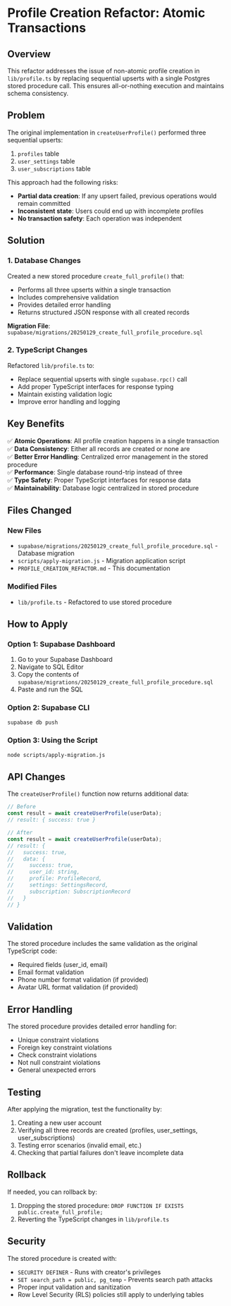 # Profile Creation Refactor: Atomic Transactions

## Overview

This refactor addresses the issue of non-atomic profile creation in `lib/profile.ts` by replacing sequential upserts with a single Postgres stored procedure call. This ensures all-or-nothing execution and maintains schema consistency.

## Problem

The original implementation in `createUserProfile()` performed three sequential upserts:

1. `profiles` table
2. `user_settings` table
3. `user_subscriptions` table

This approach had the following risks:

- **Partial data creation**: If any upsert failed, previous operations would remain committed
- **Inconsistent state**: Users could end up with incomplete profiles
- **No transaction safety**: Each operation was independent

## Solution

### 1. Database Changes

Created a new stored procedure `create_full_profile()` that:

- Performs all three upserts within a single transaction
- Includes comprehensive validation
- Provides detailed error handling
- Returns structured JSON response with all created records

**Migration File**: `supabase/migrations/20250129_create_full_profile_procedure.sql`

### 2. TypeScript Changes

Refactored `lib/profile.ts` to:

- Replace sequential upserts with single `supabase.rpc()` call
- Add proper TypeScript interfaces for response typing
- Maintain existing validation logic
- Improve error handling and logging

## Key Benefits

✅ **Atomic Operations**: All profile creation happens in a single transaction  
✅ **Data Consistency**: Either all records are created or none are  
✅ **Better Error Handling**: Centralized error management in the stored procedure  
✅ **Performance**: Single database round-trip instead of three  
✅ **Type Safety**: Proper TypeScript interfaces for response data  
✅ **Maintainability**: Database logic centralized in stored procedure

## Files Changed

### New Files

- `supabase/migrations/20250129_create_full_profile_procedure.sql` - Database migration
- `scripts/apply-migration.js` - Migration application script
- `PROFILE_CREATION_REFACTOR.md` - This documentation

### Modified Files

- `lib/profile.ts` - Refactored to use stored procedure

## How to Apply

### Option 1: Supabase Dashboard

1. Go to your Supabase Dashboard
2. Navigate to SQL Editor
3. Copy the contents of `supabase/migrations/20250129_create_full_profile_procedure.sql`
4. Paste and run the SQL

### Option 2: Supabase CLI

```bash
supabase db push
```

### Option 3: Using the Script

```bash
node scripts/apply-migration.js
```

## API Changes

The `createUserProfile()` function now returns additional data:

```typescript
// Before
const result = await createUserProfile(userData);
// result: { success: true }

// After
const result = await createUserProfile(userData);
// result: {
//   success: true,
//   data: {
//     success: true,
//     user_id: string,
//     profile: ProfileRecord,
//     settings: SettingsRecord,
//     subscription: SubscriptionRecord
//   }
// }
```

## Validation

The stored procedure includes the same validation as the original TypeScript code:

- Required fields (user_id, email)
- Email format validation
- Phone number format validation (if provided)
- Avatar URL format validation (if provided)

## Error Handling

The stored procedure provides detailed error handling for:

- Unique constraint violations
- Foreign key constraint violations
- Check constraint violations
- Not null constraint violations
- General unexpected errors

## Testing

After applying the migration, test the functionality by:

1. Creating a new user account
2. Verifying all three records are created (profiles, user_settings, user_subscriptions)
3. Testing error scenarios (invalid email, etc.)
4. Checking that partial failures don't leave incomplete data

## Rollback

If needed, you can rollback by:

1. Dropping the stored procedure: `DROP FUNCTION IF EXISTS public.create_full_profile;`
2. Reverting the TypeScript changes in `lib/profile.ts`

## Security

The stored procedure is created with:

- `SECURITY DEFINER` - Runs with creator's privileges
- `SET search_path = public, pg_temp` - Prevents search path attacks
- Proper input validation and sanitization
- Row Level Security (RLS) policies still apply to underlying tables

